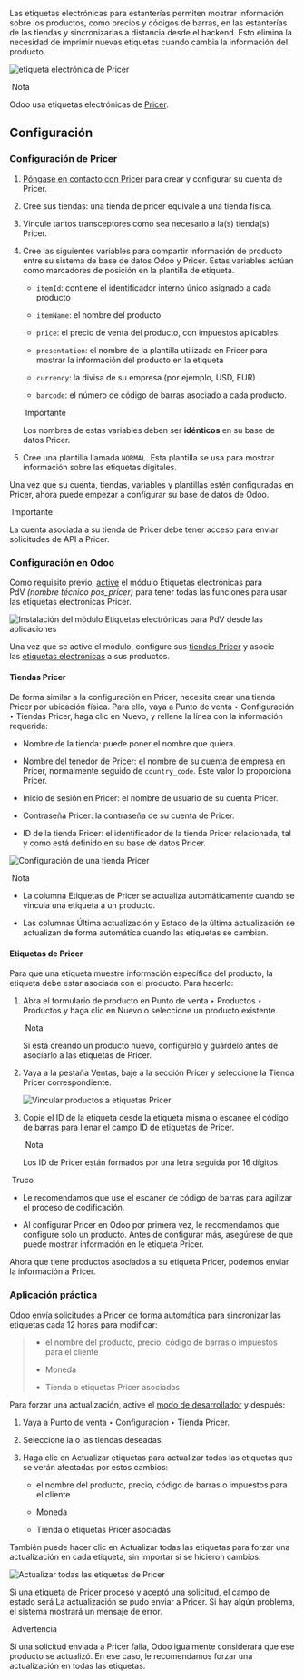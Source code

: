 Las etiquetas electrónicas para estanterías permiten mostrar información sobre los productos, como precios y códigos de barras, en las estanterías de las tiendas y sincronizarlas a distancia desde el backend. Esto elimina la necesidad de imprimir nuevas etiquetas cuando cambia la información del producto.

![etiqueta electrónica de Pricer](https://www.odoo.com/documentation/17.0/es/_images/electronic-label.png)

 Nota

Odoo usa etiquetas electrónicas de [Pricer](https://www.pricer.com/).

## Configuración[](https://www.odoo.com/documentation/17.0/es/applications/sales/point_of_sale/pricing/electronic_labels.html#configuration "Enlazar permanentemente con este título")

### Configuración de Pricer[](https://www.odoo.com/documentation/17.0/es/applications/sales/point_of_sale/pricing/electronic_labels.html#pricer-setup "Enlazar permanentemente con este título")

1. [Póngase en contacto con Pricer](https://www.pricer.com/contact) para crear y configurar su cuenta de Pricer.
    
2. Cree sus tiendas: una tienda de pricer equivale a una tienda física.
    
3. Vincule tantos transceptores como sea necesario a la(s) tienda(s) Pricer.
    
4. Cree las siguientes variables para compartir información de producto entre su sistema de base de datos Odoo y Pricer. Estas variables actúan como marcadores de posición en la plantilla de etiqueta.
    
    - `itemId`: contiene el identificador interno único asignado a cada producto
        
    - `itemName`: el nombre del producto
        
    - `price`: el precio de venta del producto, con impuestos aplicables.
        
    - `presentation`: el nombre de la plantilla utilizada en Pricer para mostrar la información del producto en la etiqueta
        
    - `currency`: la divisa de su empresa (por ejemplo, USD, EUR)
        
    - `barcode`: el número de código de barras asociado a cada producto.
        
    
     Importante
    
    Los nombres de estas variables deben ser **idénticos** en su base de datos Pricer.
    
5. Cree una plantilla llamada `NORMAL`. Esta plantilla se usa para mostrar información sobre las etiquetas digitales.
    

Una vez que su cuenta, tiendas, variables y plantillas estén configuradas en Pricer, ahora puede empezar a configurar su base de datos de Odoo.

 Importante

La cuenta asociada a su tienda de Pricer debe tener acceso para enviar solicitudes de API a Pricer.

### Configuración en Odoo[](https://www.odoo.com/documentation/17.0/es/applications/sales/point_of_sale/pricing/electronic_labels.html#odoo-setup "Enlazar permanentemente con este título")

Como requisito previo, [active](https://www.odoo.com/documentation/17.0/es/applications/general/apps_modules.html#general-install) el módulo Etiquetas electrónicas para PdV _(nombre técnico pos_pricer)_ para tener todas las funciones para usar las etiquetas electrónicas Pricer.

![Instalación del módulo Etiquetas electrónicas para PdV desde las aplicaciones](https://www.odoo.com/documentation/17.0/es/_images/pricer-module.png)

Una vez que se active el módulo, configure sus [tiendas Pricer](https://www.odoo.com/documentation/17.0/es/applications/sales/point_of_sale/pricing/electronic_labels.html#pricer-tags-stores) y asocie las [etiquetas electrónicas](https://www.odoo.com/documentation/17.0/es/applications/sales/point_of_sale/pricing/electronic_labels.html#pricer-tags-tags) a sus productos.

#### Tiendas Pricer[](https://www.odoo.com/documentation/17.0/es/applications/sales/point_of_sale/pricing/electronic_labels.html#pricer-stores "Enlazar permanentemente con este título")

De forma similar a la configuración en Pricer, necesita crear una tienda Pricer por ubicación física. Para ello, vaya a Punto de venta ‣ Configuración ‣ Tiendas Pricer, haga clic en Nuevo, y rellene la línea con la información requerida:

- Nombre de la tienda: puede poner el nombre que quiera.
    
- Nombre del tenedor de Pricer: el nombre de su cuenta de empresa en Pricer, normalmente seguido de `country_code`. Este valor lo proporciona Pricer.
    
- Inicio de sesión en Pricer: el nombre de usuario de su cuenta Pricer.
    
- Contraseña Pricer: la contraseña de su cuenta de Pricer.
    
- ID de la tienda Pricer: el identificador de la tienda Pricer relacionada, tal y como está definido en su base de datos Pricer.
    

![Configuración de una tienda Pricer](https://www.odoo.com/documentation/17.0/es/_images/pricer-stores-setup.png)

 Nota

- La columna Etiquetas de Pricer se actualiza automáticamente cuando se vincula una etiqueta a un producto.
    
- Las columnas Última actualización y Estado de la última actualización se actualizan de forma automática cuando las etiquetas se cambian.
    

#### Etiquetas de Pricer[](https://www.odoo.com/documentation/17.0/es/applications/sales/point_of_sale/pricing/electronic_labels.html#pricer-tags "Enlazar permanentemente con este título")

Para que una etiqueta muestre información específica del producto, la etiqueta debe estar asociada con el producto. Para hacerlo:

1. Abra el formulario de producto en Punto de venta ‣ Productos ‣ Productos y haga clic en Nuevo o seleccione un producto existente.
    
     Nota
    
    Si está creando un producto nuevo, configúrelo y guárdelo antes de asociarlo a las etiquetas de Pricer.
    
2. Vaya a la pestaña Ventas, baje a la sección Pricer y seleccione la Tienda Pricer correspondiente.
    
    ![Vincular productos a etiquetas Pricer](https://www.odoo.com/documentation/17.0/es/_images/pricer-product.png)
    
3. Copie el ID de la etiqueta desde la etiqueta misma o escanee el código de barras para llenar el campo ID de etiquetas de Pricer.
    
     Nota
    
    Los ID de Pricer están formados por una letra seguida por 16 dígitos.
    

 Truco

- Le recomendamos que use el escáner de código de barras para agilizar el proceso de codificación.
    
- Al configurar Pricer en Odoo por primera vez, le recomendamos que configure solo un producto. Antes de configurar más, asegúrese de que puede mostrar información en le etiqueta Pricer.
    

Ahora que tiene productos asociados a su etiqueta Pricer, podemos enviar la información a Pricer.

### Aplicación práctica[](https://www.odoo.com/documentation/17.0/es/applications/sales/point_of_sale/pricing/electronic_labels.html#practical-application "Enlazar permanentemente con este título")

Odoo envía solicitudes a Pricer de forma automática para sincronizar las etiquetas cada 12 horas para modificar:

> - el nombre del producto, precio, código de barras o impuestos para el cliente
>     
> - Moneda
>     
> - Tienda o etiquetas Pricer asociadas
>     

Para forzar una actualización, active el [modo de desarrollador](https://www.odoo.com/documentation/17.0/es/applications/general/developer_mode.html#developer-mode) y después:

1. Vaya a Punto de venta ‣ Configuración ‣ Tienda Pricer.
    
2. Seleccione la o las tiendas deseadas.
    
3. Haga clic en Actualizar etiquetas para actualizar todas las etiquetas que se verán afectadas por estos cambios:
    
    - el nombre del producto, precio, código de barras o impuestos para el cliente
        
    - Moneda
        
    - Tienda o etiquetas Pricer asociadas
        

También puede hacer clic en Actualizar todas las etiquetas para forzar una actualización en cada etiqueta, sin importar si se hicieron cambios.

![Actualizar todas las etiquetas de Pricer](https://www.odoo.com/documentation/17.0/es/_images/update-all.png)

Si una etiqueta de Pricer procesó y aceptó una solicitud, el campo de estado será La actualización se pudo enviar a Pricer. Si hay algún problema, el sistema mostrará un mensaje de error.

 Advertencia

Si una solicitud enviada a Pricer falla, Odoo igualmente considerará que ese producto se actualizó. En ese caso, le recomendamos forzar una actualización en todas las etiquetas.